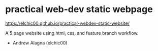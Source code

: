 # practical web-dev static webpage
https://elchic00.github.io/practical-webdev-static-website/

A 5 page website using html, css, and feature branch workflow.  

- Andrew Alagna (elchic00)
